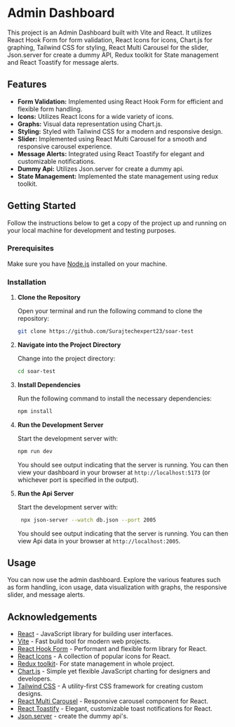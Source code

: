 # Admin Dashboard
 
This project is an Admin Dashboard built with Vite and React. It utilizes React Hook Form for form validation, React Icons for icons, Chart.js for graphing, Tailwind CSS for styling, React Multi Carousel for the slider, Json.server for create a dummy API, Redux toolkit for State management and React Toastify for message alerts.
 
## Features
 
- **Form Validation:** Implemented using React Hook Form for efficient and flexible form handling.
- **Icons:** Utilizes React Icons for a wide variety of icons.
- **Graphs:** Visual data representation using Chart.js.
- **Styling:** Styled with Tailwind CSS for a modern and responsive design.
- **Slider:** Implemented using React Multi Carousel for a smooth and responsive carousel experience.
- **Message Alerts:** Integrated using React Toastify for elegant and customizable notifications.
- **Dummy Api:** Utilizes Json.server for create a dummy api.
- **State Management:** Implemented the state management using redux toolkit.
 
## Getting Started
 
Follow the instructions below to get a copy of the project up and running on your local machine for development and testing purposes.
 
### Prerequisites
 
Make sure you have [Node.js](https://nodejs.org/) installed on your machine.
 
### Installation
 
1. **Clone the Repository**
 
   Open your terminal and run the following command to clone the repository:
 
   ```bash
   git clone https://github.com/Surajtechexpert23/soar-test
   ```
 
2. **Navigate into the Project Directory**
 
   Change into the project directory:
 
   ```bash
   cd soar-test
   ```
 
3. **Install Dependencies**
 
   Run the following command to install the necessary dependencies:
 
   ```bash
   npm install
   ```
 
4. **Run the Development Server**
 
   Start the development server with:
 
   ```bash
   npm run dev
   ```
 
   You should see output indicating that the server is running. You can then view your dashboard in your browser at `http://localhost:5173` (or whichever port is specified in the output).
 
4. **Run the Api Server**
 
   Start the development server with:
 
   ```bash
    npx json-server --watch db.json --port 2005
   ```
 
   You should see output indicating that the server is running. You can then view Api data in your browser at `http://localhost:2005`.
 
## Usage
 
You can now use the admin dashboard. Explore the various features such as form handling, icon usage, data visualization with graphs, the responsive slider, and message alerts.
 
 
## Acknowledgements
 
- [React](https://reactjs.org/) - JavaScript library for building user interfaces.
- [Vite](https://vitejs.dev/) - Fast build tool for modern web projects.
- [React Hook Form](https://react-hook-form.com/) - Performant and flexible form library for React.
- [React Icons](https://react-icons.github.io/react-icons/) - A collection of popular icons for React.
- [Redux toolkit](https://redux-toolkit.js.org/)- For state management in whole project.
- [Chart.js](https://www.chartjs.org/) - Simple yet flexible JavaScript charting for designers and developers.
- [Tailwind CSS](https://tailwindcss.com/) - A utility-first CSS framework for creating custom designs.
- [React Multi Carousel](https://github.com/Xolvio/react-multi-carousel) - Responsive carousel component for React.
- [React Toastify](https://fkhadra.github.io/react-toastify/) - Elegant, customizable toast notifications for React.
- [Json.server](https://www.npmjs.com/package/json-server) - create the dummy api's.
